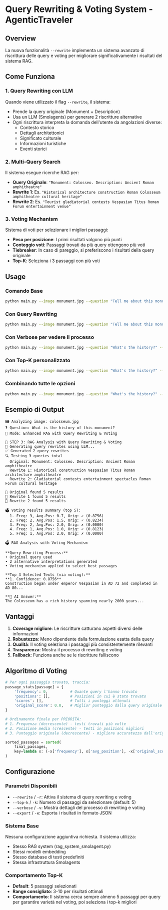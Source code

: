 # Query Rewriting & Voting System - AgenticTraveler

## Overview

La nuova funzionalità `--rewrite` implementa un sistema avanzato di riscrittura delle query e voting per migliorare significativamente i risultati del sistema RAG.

## Come Funziona

### 1. **Query Rewriting con LLM**
Quando viene utilizzato il flag `--rewrite`, il sistema:
- Prende la query originale (Monument + Description)
- Usa un LLM (Smolagents) per generare 2 riscritture alternative
- Ogni riscrittura interpreta la domanda dell'utente da angolazioni diverse:
  - Contesto storico
  - Dettagli architettonici 
  - Significato culturale
  - Informazioni turistiche
  - Eventi storici

### 2. **Multi-Query Search**
Il sistema esegue ricerche RAG per:
- **Query Originale**: `"Monument: Colosseo. Description: Ancient Roman amphitheatre"`
- **Rewrite 1**: Es. `"Historical architecture construction Roman Colosseum amphitheatre cultural heritage"`  
- **Rewrite 2**: Es. `"Tourist gladiatorial contests Vespasian Titus Roman Forum entertainment venue"`

### 3. **Voting Mechanism**
Sistema di voti per selezionare i migliori passaggi:
- **Peso per posizione**: I primi risultati valgono più punti
- **Conteggio voti**: Passaggi trovati da più query ottengono più voti
- **Tiebreaker**: In caso di pareggio, si preferiscono i risultati della query originale
- **Top-K**: Seleziona i 3 passaggi con più voti

## Usage

### Comando Base
```bash
python main.py --image monument.jpg --question "Tell me about this monument"
```

### Con Query Rewriting
```bash  
python main.py --image monument.jpg --question "Tell me about this monument" --rewrite
```

### Con Verbose per vedere il processo
```bash
python main.py --image monument.jpg --question "What's the history?" --rewrite --verbose
```

### Con Top-K personalizzato
```bash
python main.py --image monument.jpg --question "What's the history?" --rewrite --top-k 7
```

### Combinando tutte le opzioni
```bash
python main.py --image monument.jpg --question "What's the history?" --rewrite --top-k 10 --verbose --export results.json
```

## Esempio di Output

```
🖼️ Analyzing image: colosseum.jpg
❓ Question: What is the history of this monument?
🔄 Mode: Enhanced RAG with Query Rewriting & Voting

🎯 STEP 3: RAG Analysis with Query Rewriting & Voting
🔄 Generating query rewrites using LLM...
✅ Generated 2 query rewrites
🔍 Testing 3 queries total
  Original: Monument: Colosseo. Description: Ancient Roman amphitheatre
  Rewrite 1: Historical construction Vespasian Titus Roman architecture amphitheatre
  Rewrite 2: Gladiatorial contests entertainment spectacles Roman Forum cultural heritage

🎯 Original found 5 results  
🎯 Rewrite 1 found 5 results
🎯 Rewrite 2 found 5 results

🗳️ Voting results summary (top 5):
  1. Freq: 3, Avg.Pos: 0.7, Orig: ✓ (0.8756)
  2. Freq: 2, Avg.Pos: 1.5, Orig: ✓ (0.8234)  
  3. Freq: 2, Avg.Pos: 2.0, Orig: ✗ (0.0000)
  4. Freq: 1, Avg.Pos: 1.0, Orig: ✓ (0.8123)
  5. Freq: 1, Avg.Pos: 2.0, Orig: ✗ (0.0000)

🗳️ RAG Analysis with Voting Mechanism

**Query Rewriting Process:**
• Original query used
• 2 alternative interpretations generated  
• Voting mechanism applied to select best passages

**Top 3 Selected Texts (via voting):**
**1. Confidence: 0.8756**
Construction began under emperor Vespasian in AD 72 and completed in AD 80...

**🧠 AI Answer:**
The Colosseum has a rich history spanning nearly 2000 years...
```

## Vantaggi

1. **Coverage migliore**: Le riscritture catturano aspetti diversi delle informazioni
2. **Robustezza**: Meno dipendente dalla formulazione esatta della query
3. **Qualità**: Il voting seleziona i passaggi più consistentemente rilevanti
4. **Trasparenza**: Mostra il processo di rewriting e voting
5. **Fallback**: Funziona anche se le riscritture falliscono

## Algoritmo di Voting

```python
# Per ogni passaggio trovato, traccia:
passage_stats[passage] = {
    'frequency': 0,          # Quante query l'hanno trovato
    'positions': [],         # Posizioni in cui è stato trovato
    'scores': [],            # Tutti i punteggi ottenuti
    'original_score': 0.0,   # Miglior punteggio dalla query originale
}

# Ordinamento finale per PRIORITÀ:
# 1. Frequenza (decrescente) - testi trovati più volte  
# 2. Posizione media (crescente) - testi in posizioni migliori
# 3. Punteggio originale (decrescente) - migliore accuratezza dall'originale

sorted_passages = sorted(
    final_passages,
    key=lambda x: (-x['frequency'], x['avg_position'], -x['original_score'])
)
```

## Configurazione

### Parametri Disponibili

- `--rewrite` / `-r`: Attiva il sistema di query rewriting e voting
- `--top-k` / `-k`: Numero di passaggi da selezionare (default: 5)
- `--verbose` / `-v`: Mostra dettagli del processo di rewriting e voting
- `--export` / `-e`: Esporta i risultati in formato JSON

### Sistema Base
Nessuna configurazione aggiuntiva richiesta. Il sistema utilizza:
- Stesso RAG system (rag_system_smolagent.py)
- Stessi modelli embedding
- Stesso database di testi predefiniti  
- Stessa infrastruttura Smolagents

### Comportamento Top-K
- **Default**: 5 passaggi selezionati
- **Range consigliato**: 3-10 per risultati ottimali
- **Comportamento**: Il sistema cerca sempre almeno 5 passaggi per query per garantire varietà nel voting, poi seleziona i top-k migliori